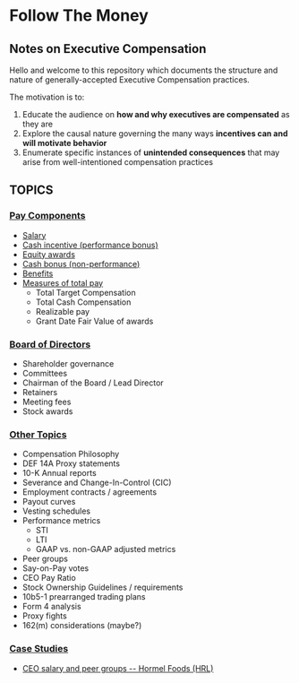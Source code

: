 # Follow The Money 

## Notes on Executive Compensation

Hello and welcome to this repository which documents the structure and nature of generally-accepted Executive Compensation practices. 

The motivation is to:
1. Educate the audience on **how and why executives are compensated** as they are
2. Explore the causal nature governing the many ways **incentives can and will motivate behavior**
3. Enumerate specific instances of **unintended consequences** that may arise from well-intentioned compensation practices


## TOPICS
### [Pay Components](https://github.com/sfreagin/follow_the_money/tree/main/Pay_components)
* [Salary](https://github.com/sfreagin/follow_the_money/blob/main/Pay_components/1_Salary.ipynb)
* [Cash incentive (performance bonus)](https://github.com/sfreagin/follow_the_money/blob/main/Pay_components/2_PerformanceBonus.ipynb)
* [Equity awards](https://github.com/sfreagin/follow_the_money/blob/main/Pay_components/3_EquityAwards.ipynb)
* [Cash bonus (non-performance)](https://github.com/sfreagin/follow_the_money/blob/main/Pay_components/4_OtherBonus.ipynb)
* [Benefits](https://github.com/sfreagin/follow_the_money/blob/main/Pay_components/5_Benefits.ipynb)
* [Measures of total pay](https://github.com/sfreagin/follow_the_money/blob/main/Pay_components/6_MeasuringTotalPay.ipynb)
    * Total Target Compensation
    * Total Cash Compensation
    * Realizable pay
    * Grant Date Fair Value of awards

### [Board of Directors](https://github.com/sfreagin/follow_the_money/tree/main/Board_of_Directors)
* Shareholder governance
* Committees
* Chairman of the Board / Lead Director
* Retainers
* Meeting fees
* Stock awards

### [Other Topics](https://github.com/sfreagin/follow_the_money/tree/main/other_topics)   
* Compensation Philosophy
* DEF 14A Proxy statements
* 10-K Annual reports
* Severance and Change-In-Control (CIC)
* Employment contracts / agreements
* Payout curves
* Vesting schedules
* Performance metrics
    * STI
    * LTI
    * GAAP vs. non-GAAP adjusted metrics
* Peer groups
* Say-on-Pay votes
* CEO Pay Ratio
* Stock Ownership Guidelines / requirements
* 10b5-1 prearranged trading plans
* Form 4 analysis
* Proxy fights
* 162(m) considerations (maybe?)

### [Case Studies](https://github.com/sfreagin/follow_the_money/tree/main/case_studies)
* [CEO salary and peer groups -- Hormel Foods (HRL)](https://github.com/sfreagin/follow_the_money/blob/main/case_studies/base_salary_hormel_peers.ipynb)

